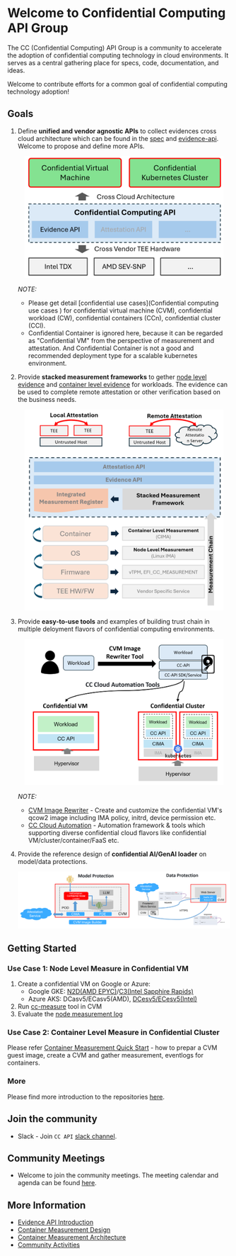 
# Welcome to Confidential Computing API Group

The CC (Confidential Computing) API Group is a community to accelerate the adoption of confidential computing technology in cloud environments. It serves as a central gathering place for specs, code, documentation, and ideas.

Welcome to contribute efforts for a common goal of confidential computing technology adoption!


## Goals

1. Define **unified and vendor agnostic APIs** to collect evidences cross cloud architecture which can be found in the [spec](https://docs.google.com/document/d/1nO0y3GgnUKGBG7VEwGfzc6ndhArGzWFcULhYEb0-zrg/edit) and [evidence-api](https://github.com/cc-api/evidence-api). Welcome to propose and define more APIs.

    <p align="center">
        <img src="./goal-cc-api.png" width="450">
    </p>

    _NOTE:_
    - Please get detail [confidential use cases](Confidential computing use cases
) for confidential virtual machine (CVM), confidential workload (CW), confidential containers (CCn), confidential cluster (CCl).
    - Confidential Container is ignored here, because it can be regarded as "Confidential VM" from the perspective of measurement and attestation. And Confidential Container is not a good and recommended deployment type for a scalable kubernetes environment.

2. Provide **stacked measurement frameworks** to gether [node level evidence](https://github.com/cc-api/cc-trusted-vmsdk) and [container level evidence](https://github.com/cc-api/container-integrity-measurement-agent) for workloads. The evidence can be used to complete remote attestation or other verification based on the business needs.

    <p align="center">
        <img src="./goal-measurement-framework.png" width="450">
    </p>


3. Provide **easy-to-use tools** and examples of building trust chain in multiple deloyment flavors of confidential computing environments.

    <p align="center">
        <img src="./cc-tools.png" width="450">
    </p>

    _NOTE:_
    - [CVM Image Rewriter](https://github.com/cc-api/cvm-image-rewriter) - Create and customize the confidential VM's qcow2 image including IMA policy, initrd, device permission etc.
    - [CC Cloud Automation](https://github.com/cc-api/cc-cloud-automation) - Automation framework & tools which supporting diverse confidential cloud flavors like confidential VM/cluster/container/FaaS etc.

4. Provide the reference design of **confidential AI/GenAI loader** on model/data protections.

    <p align="center">
        <img src="./confidential-ai-protections.png" width="600">
    </p>

## Getting Started


### Use Case 1: Node Level Measure in Confidential VM

1. Create a confidential VM on Google or Azure:
    - Google GKE: [N2D(AMD EPYC)](https://cloud.google.com/compute/docs/general-purpose-machines#n2d_machines)/[C3(Intel Sapphire Rapids)](https://cloud.google.com/compute/docs/general-purpose-machines#c3_series)
    - Azure AKS: DCasv5/ECasv5(AMD), [DCesv5/ECesv5(Intel)](https://learn.microsoft.com/en-us/azure/virtual-machines/ecesv5-ecedsv5-series)
2. Run [cc-measure](https://github.com/cc-api/cc-measure) tool in CVM
3. Evaluate the [node measurement log](https://github.com/cc-api/evidence-api/blob/main/docs/vmsdk-eventlog-sample-output-with-IMA.txt)


### Use Case 2: Container Level Measure in Confidential Cluster

Please refer [Container Measurement Quick Start](https://github.com/cc-api/container-integrity-measurement-agent/blob/main/deployment/README.md) - how to prepar a CVM guest image, create a CVM and gather measurement, eventlogs for containers.

### More

Please find more introduction to the repositories [here](https://github.com/cc-api/community/blob/main/repository.md).

## Join the community

- Slack - Join `CC API` [slack channel](https://cc-api.slack.com/archives/C0708HZ9087).


## Community Meetings

- Welcome to join the community meetings. The meeting calendar and agenda can be found [here](https://github.com/cc-api/community/blob/main/meetings/README.md).


## More Information

- [Evidence API Introduction](https://github.com/cc-api/evidence-api/wiki)
- [Container Measurement Design](https://github.com/cc-api/container-integrity-measurement-agent/blob/main/docs/container-measurement-design.md)
- [Container Measurement Architecture](https://github.com/cc-api/container-integrity-measurement-agent)
- [Community Activities](https://github.com/cc-api/.github/blob/main/profile/community.md)
